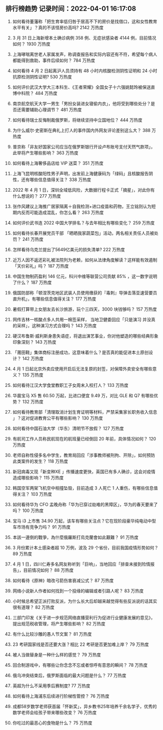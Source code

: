 
## 排行榜趋势 记录时间：2022-04-01 16:17:08
  
  1. 如何看待董藩称「把生育率低归咎于居高不下的房价是找借口，这和女性教育水平有关」？真的不该怪房价高吗? 2142 万热度
    
  2. 3 月 31 日上海新增本土确诊病例 358 例、无症状感染者 4144 例，目前情况如何？ 1930 万热度
    
  3. 上海哮喘离世老人家属发声，称调查报告和实际内容还有不符，希望每个病人都能得到救助，事件后续如何？ 784 万热度
    
  4. 如何看待 4 月 2 日起离沪人员须持有 48 小时内核酸检测阴性证明和 24 小时抗原检测阴性证明? 530 万热度
    
  5. 如何评价武汉大学大三本科生、《王者荣耀》全国女子十六强姚懿玲被保送直博中科院？ 484 万热度
    
  6. 南京航空航天大学一男生「男扮女装进女寝偷内衣」，他将受到哪些处分？是否还需要辅助心理调节？ 481 万热度
    
  7. 如何看待瑞士反悔制裁俄罗斯，将继续坚持中立国地位？ 444 万热度
    
  8. 为什么威尔·史密斯在典礼上打人的事件国内外网友评论差别这么大？ 388 万热度
    
  9. 普京称「非友好国家公司应当在俄罗斯银行开设卢布账号支付天然气款项」，此举将产生哪些影响？ 363 万热度
    
  10. 如何看待上海奢侈品店给 VIP 送菜？ 351 万热度
    
  11. 上海飞昆明核酸阳性男子声明，出发前上海健康码为「绿码」且核酸报告阴性，还有哪些信息值得关注？ 338 万热度
    
  12. 2022 年 4 月 1 日，深圳全域低风险，大数据行程卡正式「摘星」，对此你有什么想说的？ 277 万热度
    
  13. 张作风建议上海推广居家隔离＋自我检测+进口疫苗和药物，王立铭则认为短期内反而可能造成混乱，你怎么看？ 263 万热度
    
  14. 如何评价武书连 2022 中国大学排名？与去年相比有哪些变化？ 259 万热度
    
  15. 如何看待长春开展党员干部 「晒晒我家蔬菜包」活动，两名相关责任人员被处罚？ 241 万热度
    
  16. 怎样看待乌克兰提出了5649亿美元的损失清单? 222 万热度
    
  17. 近万人因不返还彩礼被法院列为老赖，如何从法律角度解读？这样能有效遏制「天价彩礼」吗？ 187 万热度
    
  18. 中国生物制药盈利 146 亿元，科兴中维等联营公司贡献 85% ，这一数字说明了什么？ 187 万热度
    
  19. 俄国防部称「顿涅茨克地区武装人员使用缴获的『毒刺』导弹击落亚速营要员直升机」，有哪些信息值得关注？ 177 万热度
    
  20. 暑假打算带上女朋友去长沙旅游，玩个三四天，3000 块钱够吗？ 157 万热度
    
  21. 网传吉林一核酸点多人共用一棉签采样， 当地卫健委回应「只是演习 并没真的采样」，这种演习方式合理吗？ 143 万热度
    
  22. 硬汉布鲁斯·威利斯身患失语症，将退出演艺事业，你对他塑造的哪些经典形象印象深刻？ 143 万热度
    
  23. 「莆田鞋」集体商标注册成功，这意味着什么？是否真的能促进本土原创设计？ 142 万热度
    
  24. 4 月 1 日起北京外卖应使用开启后无法复原的封签，对保障外卖安全有哪些意义？ 135 万热度
    
  25. 如何看待江汉大学食堂教职工子女周末入校打人？ 133 万热度
    
  26. 华晨宝马 X5 售 60.50 万起，比进口便宜 9.49 万，对比 GLE 和 Q7 有哪些优势？ 132 万热度
    
  27. 如何看待教育部「清理取消计划生育证明等材料，严禁采集家长职务收入信息 」？这对促进教育公平有哪些影响？ 130 万热度
    
  28. 如何看待中国石油大学（华东）清明节不放假？ 127 万热度
    
  29. 有航司工作人员称民航现在的航班量已经倒回 20 年前，具体情况如何？ 120 万热度
    
  30. 老师自称性侵多名中学生，教育局回应「涉事教师被刑拘、开除」，如何预防此类案件的发生？ 118 万热度
    
  31. 新冠病毒又现「新变种XE 」传播速度更快，英国已有多人确诊，这会对疫情造成哪些影响？ 115 万热度
    
  32. 韩国空军两架飞机空中相撞坠毁，目前造成 3 人死亡 1 人重伤，有哪些信息值得关注？ 103 万热度
    
  33. 如何看待华为 CFO 孟晚舟称「华为已穿过劫难的黑障区」，华为的春天要来了吗？ 100 万热度
    
  34. 宝马 i3 上市售 34.90 万起，该车有哪些关注点？它在现阶段豪华纯电动中型车市场有竞争力吗？ 91 万热度
    
  35. 本該一邊倒的戰爭，為什麼俄羅斯打烏克蘭會如此艱難？ 91 万热度
    
  36. 3 月份累计本土感染者超 10 万例，波及 29 个省份，目前我国疫情形势如何？ 89 万热度
    
  37. 4 月 1 日，四川仁寿多名网友称听到「巨响」，当地回应「排查未接到险情报告」，目前情况如何？ 88 万热度
    
  38. 如何看待《原神》暗改弓箭伤害衰减公式？ 87 万热度
    
  39. 网络小说新人作者如何找到一个投缘的编辑或者引路人呢？ 83 万热度
    
  40. 小时候总希望正派打败反派，为什么长大后却越来越觉得有些反派说的话其实很有道理？ 82 万热度
    
  41. 三部门印发《关于进一步规范网络直播营利行为促进行业健康发展的意见》，提出规范税收管理，将产生哪些影响？ 82 万热度
    
  42. 有什么比较沙雕的愚人节文案？ 81 万热度
    
  43. 23 考研国家线是否还要大涨？相比 22 考研是否更加难上岸？ 79 万热度
    
  44. 被人当做替身是一种什么样的感觉？ 79 万热度
    
  45. 回合制游戏中，有哪些让你念念不忘或者惊呼有意思的瞬间？ 78 万热度
    
  46. 俄乌冲突结束后，俄罗斯面临的最大问题是什么？ 77 万热度
    
  47. 英超为什么不采用季后赛制度? 77 万热度
    
  48. 如何看待上海浦东后续进行阶梯性管控？ 76 万热度
    
  49. 成都58岁数学老师获首届「怀新奖」，异乡教书25年培养千余名学子，优秀的数学老师会给孩子带来哪些改变？ 76 万热度
    
  50. 你吃过的最恶心的食物是什么？ 75 万热度
    